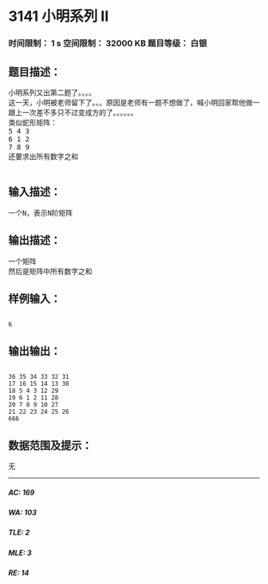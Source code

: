 # 3141 小明系列 II   
### 时间限制： 1 s     空间限制： 32000 KB     题目等级： 白银  
## 题目描述：  

<pre>
小明系列又出第二题了。。。。
这一天，小明被老师留下了。。。原因是老师有一题不想做了，喊小明回家帮他做一下。。。。（这老师。。。。）
跟上一次差不多只不过变成方的了。。。。。。
类似蛇形矩阵：
5 4 3  
6 1 2  
7 8 9
还要求出所有数字之和
      
</pre>
  
  
## 输入描述：  

<pre>
一个N，表示N阶矩阵
</pre>
  
  
## 输出描述：  

<pre>
一个矩阵
然后是矩阵中所有数字之和
</pre>
  
  
## 样例输入：  

<pre><code>
6
</code></pre>
  
  
## 输出输出：  

<pre><code>
36 35 34 33 32 31  
17 16 15 14 13 30  
18 5 4 3 12 29  
19 6 1 2 11 28  
20 7 8 9 10 27  
21 22 23 24 25 26  
666
</code></pre>
  
  
## 数据范围及提示：  

<pre>
无
</pre>
  
  
***  

##### AC: 169  
##### WA: 103  
##### TLE: 2  
##### MLE: 3  
##### RE: 14  
